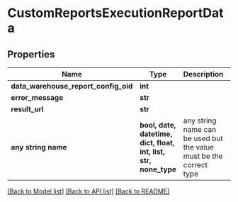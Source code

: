 # CustomReportsExecutionReportData


## Properties
Name | Type | Description | Notes
------------ | ------------- | ------------- | -------------
**data_warehouse_report_config_oid** | **int** |  | [optional] 
**error_message** | **str** |  | [optional] 
**result_url** | **str** |  | [optional] 
**any string name** | **bool, date, datetime, dict, float, int, list, str, none_type** | any string name can be used but the value must be the correct type | [optional]

[[Back to Model list]](../README.md#documentation-for-models) [[Back to API list]](../README.md#documentation-for-api-endpoints) [[Back to README]](../README.md)


